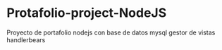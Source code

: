 # Protafolio-project-NodeJS
Proyecto de portafolio nodejs con base de datos mysql gestor de vistas handlerbears
